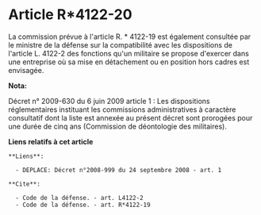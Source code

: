 # Article R*4122-20

La commission prévue à l'article R. * 4122-19 est également consultée par le ministre de la défense sur la compatibilité avec
les dispositions de l'article L. 4122-2 des fonctions qu'un militaire se propose d'exercer dans une entreprise où sa mise en
détachement ou en position hors cadres est envisagée.

**Nota:**

Décret n° 2009-630 du 6 juin 2009 article 1 : Les dispositions réglementaires instituant les commissions administratives à
caractère consultatif dont la liste est annexée au présent décret sont prorogées pour une durée de cinq ans (Commission de
déontologie des militaires).

**Liens relatifs à cet article**

	**Liens**:

	  - DEPLACE: Décret n°2008-999 du 24 septembre 2008 - art. 1

	**Cite**:

	  - Code de la défense. - art. L4122-2
	  - Code de la défense. - art. R*4122-19
